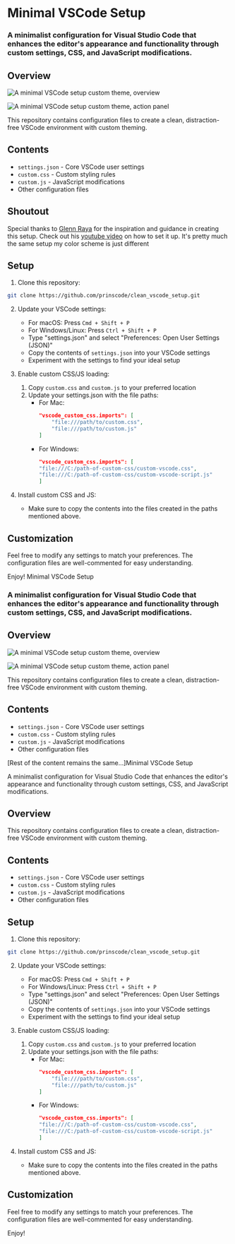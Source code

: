 # Minimal VSCode Setup

### A minimalist configuration for Visual Studio Code that enhances the editor's appearance and functionality through custom settings, CSS, and JavaScript modifications.

## Overview

![A minimal VSCode setup custom theme, overview](./screenshots/overview.png)

![A minimal VSCode setup custom theme, action panel](./screenshots/action-panel.png)

This repository contains configuration files to create a clean, distraction-free VSCode environment with custom theming.

## Contents

- `settings.json` - Core VSCode user settings
- `custom.css` - Custom styling rules
- `custom.js` - JavaScript modifications
- Other configuration files

## Shoutout

Special thanks to [Glenn Raya](https://github.com/glennraya) for the inspiration and guidance in creating this setup.
Check out his [youtube video](https://www.youtube.com/watch?v=9_I0bySQoCs&t=593s) on how to set it up. It's pretty much the same setup my color scheme is just different

## Setup

1. Clone this repository:
```bash
git clone https://github.com/prinscode/clean_vscode_setup.git
```
2. Update your VSCode settings:
    - For macOS: Press `Cmd + Shift + P`
    - For Windows/Linux: Press `Ctrl + Shift + P`
    - Type "settings.json" and select "Preferences: Open User Settings (JSON)"
    - Copy the contents of `settings.json` into your VSCode settings
    - Experiment with the settings to find your ideal setup

2. Enable custom CSS/JS loading:
    1. Copy `custom.css` and `custom.js` to your preferred location
    2. Update your settings.json with the file paths:
        - For Mac:
            ```json
            "vscode_custom_css.imports": [
                "file:///path/to/custom.css",
                "file:///path/to/custom.js"
            ]
            ```
        - For Windows:
            ```json
            "vscode_custom_css.imports": [
            "file:///C:/path-of-custom-css/custom-vscode.css",
            "file:///C:/path-of-custom-css/custom-vscode-script.js"
            ]
            ```

3. Install custom CSS and JS:
    - Make sure to copy the contents into the files created in the paths mentioned above.

## Customization

Feel free to modify any settings to match your preferences. The configuration files are well-commented for easy understanding.

Enjoy! Minimal VSCode Setup

###  A minimalist configuration for Visual Studio Code that enhances the editor's appearance and functionality through custom settings, CSS, and JavaScript modifications.

## Overview

![A minimal VSCode setup custom theme, overview](./screenshots/overview.png)

![A minimal VSCode setup custom theme, action panel](./screenshots/action-panel.png)

This repository contains configuration files to create a clean, distraction-free VSCode environment with custom theming.

## Contents

- `settings.json` - Core VSCode user settings
- `custom.css` - Custom styling rules
- `custom.js` - JavaScript modifications
- Other configuration files

[Rest of the content remains the same...]Minimal VSCode Setup

A minimalist configuration for Visual Studio Code that enhances the editor's appearance and functionality through custom settings, CSS, and JavaScript modifications.

## Overview

This repository contains configuration files to create a clean, distraction-free VSCode environment with custom theming.

## Contents

- `settings.json` - Core VSCode user settings
- `custom.css` - Custom styling rules
- `custom.js` - JavaScript modifications
- Other configuration files

## Setup

1. Clone this repository:
```bash
git clone https://github.com/prinscode/clean_vscode_setup.git
```
2. Update your VSCode settings:
    - For macOS: Press `Cmd + Shift + P`
    - For Windows/Linux: Press `Ctrl + Shift + P`
    - Type "settings.json" and select "Preferences: Open User Settings (JSON)"
    - Copy the contents of `settings.json` into your VSCode settings
    - Experiment with the settings to find your ideal setup

2. Enable custom CSS/JS loading:
    1. Copy `custom.css` and `custom.js` to your preferred location
    2. Update your settings.json with the file paths:
        - For Mac:
            ```json
            "vscode_custom_css.imports": [
                "file:///path/to/custom.css",
                "file:///path/to/custom.js"
            ]
            ```
        - For Windows:
            ```json
            "vscode_custom_css.imports": [
            "file:///C:/path-of-custom-css/custom-vscode.css",
            "file:///C:/path-of-custom-css/custom-vscode-script.js"
            ]
            ```

3. Install custom CSS and JS:
    - Make sure to copy the contents into the files created in the paths mentioned above.

## Customization

Feel free to modify any settings to match your preferences. The configuration files are well-commented for easy understanding.

Enjoy!

